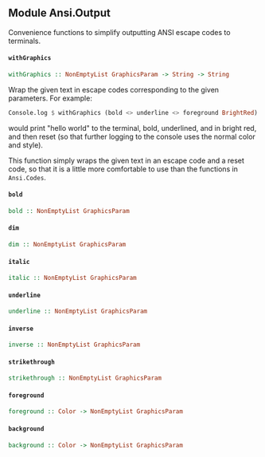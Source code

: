## Module Ansi.Output

Convenience functions to simplify outputting ANSI escape codes to
terminals.

#### `withGraphics`

``` purescript
withGraphics :: NonEmptyList GraphicsParam -> String -> String
```

Wrap the given text in escape codes corresponding to the given parameters.
For example:

```purescript
Console.log $ withGraphics (bold <> underline <> foreground BrightRed) "hello world"
```

would print "hello world" to the terminal, bold, underlined, and in bright
red, and then reset (so that further logging to the console uses the
normal color and style).

This function simply wraps the given text in an escape code and a reset
code, so that it is a little more comfortable to use than the functions
in `Ansi.Codes`.

#### `bold`

``` purescript
bold :: NonEmptyList GraphicsParam
```

#### `dim`

``` purescript
dim :: NonEmptyList GraphicsParam
```

#### `italic`

``` purescript
italic :: NonEmptyList GraphicsParam
```

#### `underline`

``` purescript
underline :: NonEmptyList GraphicsParam
```

#### `inverse`

``` purescript
inverse :: NonEmptyList GraphicsParam
```

#### `strikethrough`

``` purescript
strikethrough :: NonEmptyList GraphicsParam
```

#### `foreground`

``` purescript
foreground :: Color -> NonEmptyList GraphicsParam
```

#### `background`

``` purescript
background :: Color -> NonEmptyList GraphicsParam
```


